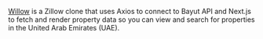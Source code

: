 [Willow](https://willow-five.vercel.app/) is a Zillow clone that uses Axios to connect to Bayut API and Next.js to fetch and render property data so you can view and search for properties in the United Arab Emirates (UAE).

